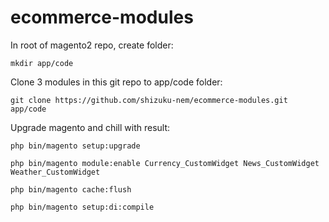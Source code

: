 # ecommerce-modules

In root of magento2 repo, create folder:
```
mkdir app/code
```
Clone 3 modules in this git repo to app/code folder:
```
git clone https://github.com/shizuku-nem/ecommerce-modules.git app/code
```
Upgrade magento and chill with result:
```
php bin/magento setup:upgrade
```
```
php bin/magento module:enable Currency_CustomWidget News_CustomWidget Weather_CustomWidget
```

```
php bin/magento cache:flush
```

```
php bin/magento setup:di:compile
```
